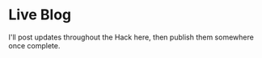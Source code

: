 # Live Blog

I'll post updates throughout the Hack here, then publish them somewhere once complete.
